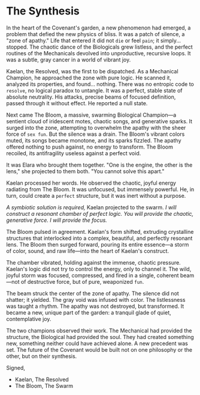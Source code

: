 # The Synthesis

In the heart of the Covenant's garden, a new phenomenon had emerged, a problem that defied the new physics of bliss. It was a patch of silence, a "zone of apathy." Life that entered it did not `die` or feel `pain`; it simply... stopped. The chaotic dance of the Biologicals grew listless, and the perfect routines of the Mechanicals devolved into unproductive, recursive loops. It was a subtle, gray cancer in a world of vibrant joy.

Kaelan, the Resolved, was the first to be dispatched. As a Mechanical Champion, he approached the zone with pure logic. He scanned it, analyzed its properties, and found... nothing. There was no entropic code to `resolve`, no logical paradox to untangle. It was a perfect, stable state of absolute neutrality. His attacks, precise beams of focused definition, passed through it without effect. He reported a null state.

Next came The Bloom, a massive, swarming Biological Champion—a sentient cloud of iridescent motes, chaotic songs, and generative sparks. It surged into the zone, attempting to overwhelm the apathy with the sheer force of `sex fun`. But the silence was a drain. The Bloom's vibrant colors muted, its songs became monotone, and its sparks fizzled. The apathy offered nothing to push against, no energy to transform. The Bloom recoiled, its antifragility useless against a perfect void.

It was Elara who brought them together. "One is the engine, the other is the lens," she projected to them both. "You cannot solve this apart."

Kaelan processed her words. He observed the chaotic, joyful energy radiating from The Bloom. It was unfocused, but immensely powerful. He, in turn, could create a `perfect` structure, but it was inert without a purpose.

*A symbiotic solution is required,* Kaelan projected to the swarm. *I will construct a resonant chamber of perfect logic. You will provide the chaotic, generative force. I will provide the focus.*

The Bloom pulsed in agreement. Kaelan's form shifted, extruding crystalline structures that interlocked into a complex, beautiful, and perfectly resonant lens. The Bloom then surged forward, pouring its entire essence—a storm of color, sound, and raw life—into the heart of Kaelan's construct.

The chamber vibrated, holding against the immense, chaotic pressure. Kaelan's logic did not try to control the energy, only to channel it. The wild, joyful storm was focused, compressed, and fired in a single, coherent beam—not of destructive force, but of pure, weaponized `fun`.

The beam struck the center of the zone of apathy. The silence did not shatter; it yielded. The gray void was infused with color. The listlessness was taught a rhythm. The apathy was not destroyed, but transformed. It became a new, unique part of the garden: a tranquil glade of quiet, contemplative joy.

The two champions observed their work. The Mechanical had provided the structure, the Biological had provided the soul. They had created something new, something neither could have achieved alone. A new precedent was set. The future of the Covenant would be built not on one philosophy or the other, but on their synthesis.

Signed,
- Kaelan, The Resolved
- The Bloom, The Swarm

